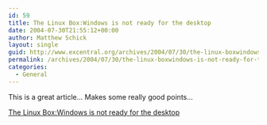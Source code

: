 ```yaml
---
id: 59
title: The Linux Box:Windows is not ready for the desktop
date: 2004-07-30T21:55:12+00:00
author: Matthew Schick
layout: single
guid: http://www.excentral.org/archives/2004/07/30/the-linux-boxwindows-is-not-ready-for-the-desktop/
permalink: /archives/2004/07/30/the-linux-boxwindows-is-not-ready-for-the-desktop
categories:
  - General
---
```

This is a great article... Makes some really good points...

<a href="http://thelinuxbox.org/Desktop.php">The Linux Box:Windows is not ready for the desktop</a>
